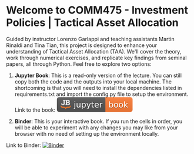 # Welcome to COMM475 - Investment Policies | Tactical Asset Allocation
Guided by instructor Lorenzo Garlappi and teaching assistants Martin Rinaldi and Tina Tian, this project is designed to enhance your understanding of Tactical Asset Allocation (TAA). We'll cover the theory, work through numerical exercises, and replicate key findings from seminal papers, all through Python.
Feel free to explore two options: 
1. **Jupyter Book**: This is a read-only version of the lecture. You can still copy both the code and the outputs into your local machine. The shortcoming is that you will need to install the dependencies listed in requirements.txt and import the config.py file to setup the environment.
Link to the book: [![JB](https://github.com/executablebooks/jupyter-book/raw/master/docs/images/badge.svg)](https://juanmrinaldi.github.io/TacticalAssetAllocation/intro.html)

2. **Binder**: This is your interactive book. If you run the cells in order, you will be able to experiment with any changes you may like from your browser with no need of setting up the environment locally.

Link to Binder: [![Binder](https://mybinder.org/badge_logo.svg)]([https://mybinder.org/v2/gh/JuanMRinaldi/TacticalAssetAllocation/HEAD](https://notebooks.gesis.org/binder/jupyter/user/juanmrinaldi-ta-assetallocation-54v23yqt/doc/tree/_sources/LN_05_Tactical_Asset_Allocation_MR.ipynb))

